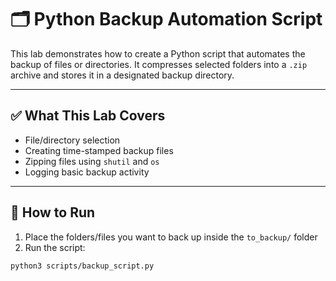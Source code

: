 # 🗂️ Python Backup Automation Script

This lab demonstrates how to create a Python script that automates the backup of files or directories. It compresses selected folders into a `.zip` archive and stores it in a designated backup directory.

---

## ✅ What This Lab Covers

- File/directory selection
- Creating time-stamped backup files
- Zipping files using `shutil` and `os`
- Logging basic backup activity

---

## 🚀 How to Run

1. Place the folders/files you want to back up inside the `to_backup/` folder
2. Run the script:

```bash
python3 scripts/backup_script.py


